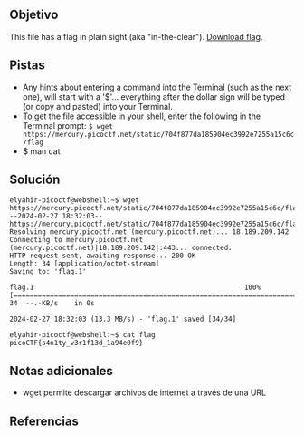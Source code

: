 ## Objetivo
This file has a flag in plain sight (aka "in-the-clear"). [Download flag](https://mercury.picoctf.net/static/704f877da185904ec3992e7255a15c6c/flag).

## Pistas
- Any hints about entering a command into the Terminal (such as the next one), will start with a '$'... everything after the dollar sign will be typed (or copy and pasted) into your Terminal.
- To get the file accessible in your shell, enter the following in the Terminal prompt: `$ wget https://mercury.picoctf.net/static/704f877da185904ec3992e7255a15c6c/flag`
- $ man cat

## Solución
```
elyahir-picoctf@webshell:~$ wget https://mercury.picoctf.net/static/704f877da185904ec3992e7255a15c6c/flag
--2024-02-27 18:32:03--  https://mercury.picoctf.net/static/704f877da185904ec3992e7255a15c6c/flag
Resolving mercury.picoctf.net (mercury.picoctf.net)... 18.189.209.142
Connecting to mercury.picoctf.net (mercury.picoctf.net)|18.189.209.142|:443... connected.
HTTP request sent, awaiting response... 200 OK
Length: 34 [application/octet-stream]
Saving to: 'flag.1'

flag.1                                                    100%[==================================================================================================================================>]      34  --.-KB/s    in 0s      

2024-02-27 18:32:03 (13.3 MB/s) - 'flag.1' saved [34/34]

elyahir-picoctf@webshell:~$ cat flag
picoCTF{s4n1ty_v3r1f13d_1a94e0f9}
```

## Notas adicionales
- wget permite descargar archivos de internet a través de una URL

## Referencias